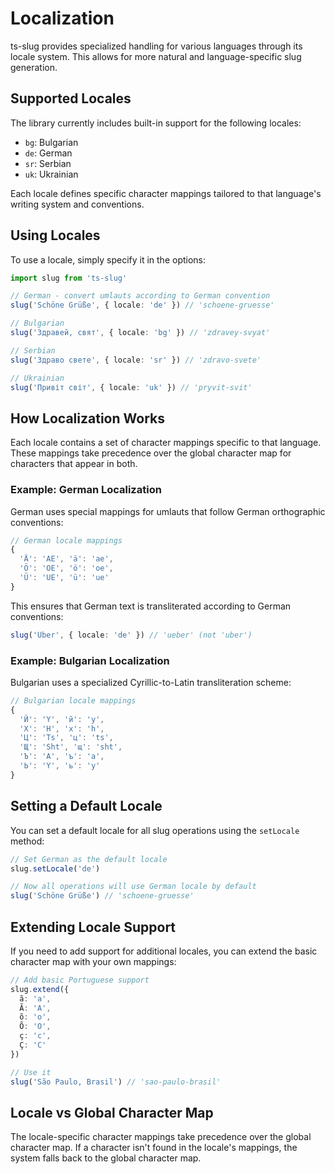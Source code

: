 # Localization

ts-slug provides specialized handling for various languages through its locale system. This allows for more natural and language-specific slug generation.

## Supported Locales

The library currently includes built-in support for the following locales:

- `bg`: Bulgarian
- `de`: German
- `sr`: Serbian
- `uk`: Ukrainian

Each locale defines specific character mappings tailored to that language's writing system and conventions.

## Using Locales

To use a locale, simply specify it in the options:

```ts
import slug from 'ts-slug'

// German - convert umlauts according to German convention
slug('Schöne Grüße', { locale: 'de' }) // 'schoene-gruesse'

// Bulgarian
slug('Здравей, свят', { locale: 'bg' }) // 'zdravey-svyat'

// Serbian
slug('Здраво свете', { locale: 'sr' }) // 'zdravo-svete'

// Ukrainian
slug('Привіт світ', { locale: 'uk' }) // 'pryvit-svit'
```

## How Localization Works

Each locale contains a set of character mappings specific to that language. These mappings take precedence over the global character map for characters that appear in both.

### Example: German Localization

German uses special mappings for umlauts that follow German orthographic conventions:

```ts
// German locale mappings
{
  'Ä': 'AE', 'ä': 'ae',
  'Ö': 'OE', 'ö': 'oe',
  'Ü': 'UE', 'ü': 'ue'
}
```

This ensures that German text is transliterated according to German conventions:

```ts
slug('Über', { locale: 'de' }) // 'ueber' (not 'uber')
```

### Example: Bulgarian Localization

Bulgarian uses a specialized Cyrillic-to-Latin transliteration scheme:

```ts
// Bulgarian locale mappings
{
  'Й': 'Y', 'й': 'y',
  'X': 'H', 'x': 'h',
  'Ц': 'Ts', 'ц': 'ts',
  'Щ': 'Sht', 'щ': 'sht',
  'Ъ': 'A', 'ъ': 'a',
  'Ь': 'Y', 'ь': 'y'
}
```

## Setting a Default Locale

You can set a default locale for all slug operations using the `setLocale` method:

```ts
// Set German as the default locale
slug.setLocale('de')

// Now all operations will use German locale by default
slug('Schöne Grüße') // 'schoene-gruesse'
```

## Extending Locale Support

If you need to add support for additional locales, you can extend the basic character map with your own mappings:

```ts
// Add basic Portuguese support
slug.extend({
  ã: 'a',
  Ã: 'A',
  õ: 'o',
  Õ: 'O',
  ç: 'c',
  Ç: 'C'
})

// Use it
slug('São Paulo, Brasil') // 'sao-paulo-brasil'
```

## Locale vs Global Character Map

The locale-specific character mappings take precedence over the global character map. If a character isn't found in the locale's mappings, the system falls back to the global character map.
